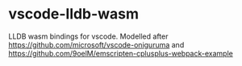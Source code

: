 # vscode-lldb-wasm
LLDB wasm bindings for vscode. Modelled after https://github.com/microsoft/vscode-oniguruma and https://github.com/9oelM/emscripten-cplusplus-webpack-example
